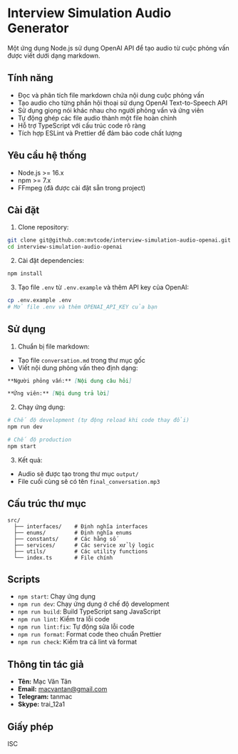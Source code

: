 # Interview Simulation Audio Generator

Một ứng dụng Node.js sử dụng OpenAI API để tạo audio từ cuộc phỏng vấn được viết dưới dạng markdown.

## Tính năng

- Đọc và phân tích file markdown chứa nội dung cuộc phỏng vấn
- Tạo audio cho từng phần hội thoại sử dụng OpenAI Text-to-Speech API
- Sử dụng giọng nói khác nhau cho người phỏng vấn và ứng viên
- Tự động ghép các file audio thành một file hoàn chỉnh
- Hỗ trợ TypeScript với cấu trúc code rõ ràng
- Tích hợp ESLint và Prettier để đảm bảo code chất lượng

## Yêu cầu hệ thống

- Node.js >= 16.x
- npm >= 7.x
- FFmpeg (đã được cài đặt sẵn trong project)

## Cài đặt

1. Clone repository:
```bash
git clone git@github.com:mvtcode/interview-simulation-audio-openai.git
cd interview-simulation-audio-openai
```

2. Cài đặt dependencies:
```bash
npm install
```

3. Tạo file `.env` từ `.env.example` và thêm API key của OpenAI:
```bash
cp .env.example .env
# Mở file .env và thêm OPENAI_API_KEY của bạn
```

## Sử dụng

1. Chuẩn bị file markdown:
- Tạo file `conversation.md` trong thư mục gốc
- Viết nội dung phỏng vấn theo định dạng:
```markdown
**Người phỏng vấn:** [Nội dung câu hỏi]

**Ứng viên:** [Nội dung trả lời]
```

2. Chạy ứng dụng:
```bash
# Chế độ development (tự động reload khi code thay đổi)
npm run dev

# Chế độ production
npm start
```

3. Kết quả:
- Audio sẽ được tạo trong thư mục `output/`
- File cuối cùng sẽ có tên `final_conversation.mp3`

## Cấu trúc thư mục

```
src/
  ├── interfaces/    # Định nghĩa interfaces
  ├── enums/         # Định nghĩa enums
  ├── constants/     # Các hằng số
  ├── services/      # Các service xử lý logic
  ├── utils/         # Các utility functions
  └── index.ts       # File chính
```

## Scripts

- `npm start`: Chạy ứng dụng
- `npm run dev`: Chạy ứng dụng ở chế độ development
- `npm run build`: Build TypeScript sang JavaScript
- `npm run lint`: Kiểm tra lỗi code
- `npm run lint:fix`: Tự động sửa lỗi code
- `npm run format`: Format code theo chuẩn Prettier
- `npm run check`: Kiểm tra cả lint và format

## Thông tin tác giả

- **Tên:** Mạc Văn Tân
- **Email:** macvantan@gmail.com
- **Telegram:** tanmac
- **Skype:** trai_12a1

## Giấy phép

ISC 
